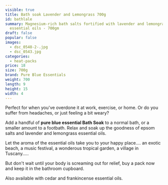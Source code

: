 ```yaml
---
visible: true
title: Bath soak Lavender and Lemongrass 700g
id: bathlale
summary: Magnesium-rich bath salts fortified with lavender and lemongrass
  essential oils - 700gm
draft: false
popular: false
images:
  - dsc_0548-2-.jpg
  - dsc_0543.jpg
categories:
  - heat-packs
price: 18
size: 700g
brand: Pure Blue Essentials
weight: 700
length: 9
height: 15
width: 4
---
```

Perfect for when you've overdone it at work, exercise, or home. Or do you suffer from headaches, or just feeling a bit weary?  

Add a handful of **pure blue essential Bath Soak** to a normal bath, or a smaller amount to a footbath.  Relax and soak up the goodness of epsom salts and lavender and lemongrass essential oils.  

Let the aroma of the essential oils take you to your happy place.... an exotic beach, a music festival, a wonderous tropical garden, a village in Tuscany..... 

But don't wait until your body is screaming out for relief, buy a pack now and keep it in the bathroom cupboard.

Also available with cedar and frankincense essential oils.